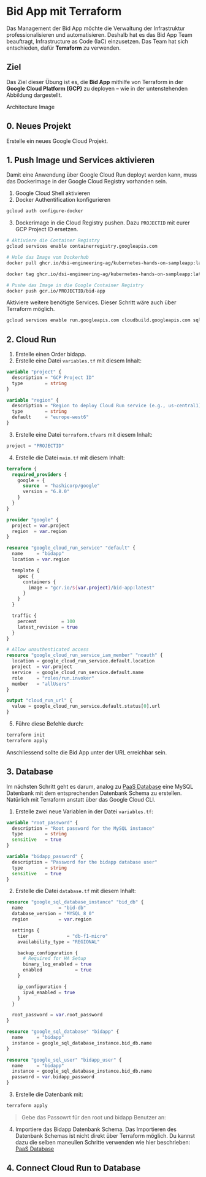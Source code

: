 # Bid App mit Terraform

Das Management der Bid App möchte die Verwaltung der Infrastruktur professionalisieren und automatisieren. Deshalb hat es das Bid App Team beauftragt, Infrastructure as Code (IaC) einzusetzen. Das Team hat sich entschieden, dafür **Terraform** zu verwenden.

## Ziel

Das Ziel dieser Übung ist es, die **Bid App** mithilfe von Terraform in der **Google Cloud Platform (GCP)** zu deployen – wie in der untenstehenden Abbildung dargestellt.

Architecture Image

## 0. Neues Projekt

Erstelle ein neues Google Cloud Projekt.

## 1. Push Image und Services aktivieren

Damit eine Anwendung über Google Cloud Run deployt werden kann, muss das Dockerimage in der Google Cloud Registry vorhanden sein.

1. Google Cloud Shell aktivieren
2. Docker Authentification konfigurieren

```sh
gcloud auth configure-docker
```

3. Dockerimage in die Cloud Registry pushen. Dazu `PROJECTID` mit eurer GCP Project ID ersetzen.

```sh
# Aktiviere die Container Registry
gcloud services enable containerregistry.googleapis.com

# Hole das Image vom Dockerhub
docker pull ghcr.io/dsi-engineering-ag/kubernetes-hands-on-sampleapp:latest

docker tag ghcr.io/dsi-engineering-ag/kubernetes-hands-on-sampleapp:latest gcr.io/PROJECTID/bid-app

# Pushe das Image in die Google Container Registry
docker push gcr.io/PROJECTID/bid-app
```

Aktiviere weitere benötigte Services. Dieser Schritt wäre auch über Terraform möglich.

```sh
gcloud services enable run.googleapis.com cloudbuild.googleapis.com sql-component.googleapis.com sqladmin.googleapis.com
```

## 2. Cloud Run

1. Erstelle einen Order bidapp.
2. Erstelle eine Datei `variables.tf` mit diesem Inhalt:

```terraform
variable "project" {
  description = "GCP Project ID"
  type        = string
}

variable "region" {
  description = "Region to deploy Cloud Run service (e.g., us-central1)"
  type        = string
  default     = "europe-west6"
}
```

3. Erstelle eine Datei `terraform.tfvars` mit diesem Inhalt:

```terraform
project = "PROJECTID"
```

4. Erstelle die Datei `main.tf` mit diesem Inhalt:

```terraform
terraform {
  required_providers {
    google = {
      source  = "hashicorp/google"
      version = "6.8.0"
    }
  }
}

provider "google" {
  project = var.project
  region  = var.region
}

resource "google_cloud_run_service" "default" {
  name     = "bidapp"
  location = var.region

  template {
    spec {
      containers {
        image = "gcr.io/${var.project}/bid-app:latest"
      }
    }
  }

  traffic {
    percent         = 100
    latest_revision = true
  }
}

# Allow unauthenticated access
resource "google_cloud_run_service_iam_member" "noauth" {
  location = google_cloud_run_service.default.location
  project  = var.project
  service  = google_cloud_run_service.default.name
  role     = "roles/run.invoker"
  member   = "allUsers"
}

output "cloud_run_url" {
  value = google_cloud_run_service.default.status[0].url
}
```

5. Führe diese Befehle durch:

```sh
terraform init
terraform apply
```

Anschliessend sollte die Bid App unter der URL erreichbar sein.

## 3. Database

Im nächsten Schritt geht es darum, analog zu [PaaS Database](./../paas-2/database.md) eine MySQL Datenbank mit dem entsprechenden Datenbank Schema zu erstellen. Natürlich mit Terraform anstatt über das Google Cloud CLI.

1. Erstelle zwei neue Variablen in der Datei `variables.tf`:

```terraform
variable "root_password" {
  description = "Root password for the MySQL instance"
  type        = string
  sensitive   = true
}

variable "bidapp_password" {
  description = "Password for the bidapp database user"
  type        = string
  sensitive   = true
}
```

2. Erstelle die Datei `database.tf` mit diesem Inhalt:

```terraform
resource "google_sql_database_instance" "bid_db" {
  name             = "bid-db"
  database_version = "MYSQL_8_0"
  region           = var.region

  settings {
    tier              = "db-f1-micro"
    availability_type = "REGIONAL"

    backup_configuration {
      # Required for HA Setup
      binary_log_enabled = true
      enabled            = true
    }

    ip_configuration {
      ipv4_enabled = true
    }
  }

  root_password = var.root_password
}

resource "google_sql_database" "bidapp" {
  name     = "bidapp"
  instance = google_sql_database_instance.bid_db.name
}

resource "google_sql_user" "bidapp_user" {
  name     = "bidapp"
  instance = google_sql_database_instance.bid_db.name
  password = var.bidapp_password
}
```

3. Erstelle die Datenbank mit:

```sh
terraform apply
```

> Gebe das Passowrt für den root und bidapp Benutzer an:

4. Importiere das Bidapp Datenbank Schema. Das Importieren des Datenbank Schemas ist nicht direkt über Terraform möglich. Du kannst dazu die selben maneullen Schritte verwenden wie hier beschrieben: [PaaS Database](./../paas-2/database.md)

## 4. Connect Cloud Run to Database

